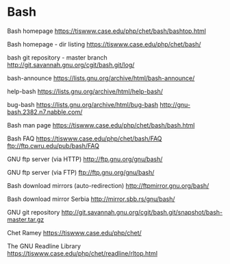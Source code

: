 # Bash

Bash homepage
https://tiswww.case.edu/php/chet/bash/bashtop.html

Bash homepage - dir listing
https://tiswww.case.edu/php/chet/bash/

bash git repository - master branch
http://git.savannah.gnu.org/cgit/bash.git/log/



bash-announce
https://lists.gnu.org/archive/html/bash-announce/

help-bash
https://lists.gnu.org/archive/html/help-bash/

bug-bash
https://lists.gnu.org/archive/html/bug-bash
http://gnu-bash.2382.n7.nabble.com/


Bash man page
https://tiswww.case.edu/php/chet/bash/bash.html

Bash FAQ
https://tiswww.case.edu/php/chet/bash/FAQ
ftp://ftp.cwru.edu/pub/bash/FAQ

GNU ftp server (via HTTP)
http://ftp.gnu.org/gnu/bash/

GNU ftp server (via FTP)
ftp://ftp.gnu.org/gnu/bash/

Bash download mirrors (auto-redirection)
http://ftpmirror.gnu.org/bash/

Bash download mirror Serbia
http://mirror.sbb.rs/gnu/bash/

GNU git repository
http://git.savannah.gnu.org/cgit/bash.git/snapshot/bash-master.tar.gz


Chet Ramey
https://tiswww.case.edu/php/chet/


The GNU Readline Library
https://tiswww.case.edu/php/chet/readline/rltop.html

